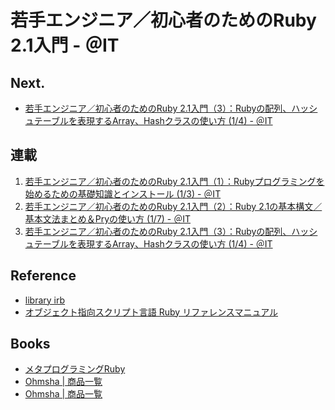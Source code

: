 若手エンジニア／初心者のためのRuby 2.1入門 - ＠IT
==========

Next.
----
- [若手エンジニア／初心者のためのRuby 2.1入門（3）：Rubyの配列、ハッシュテーブルを表現するArray、Hashクラスの使い方 (1/4) - ＠IT](http://www.atmarkit.co.jp/ait/articles/1405/08/news038.html)


連載
----
1. [若手エンジニア／初心者のためのRuby 2.1入門（1）：Rubyプログラミングを始めるための基礎知識とインストール (1/3) - ＠IT](http://www.atmarkit.co.jp/ait/articles/1402/27/news042.html)
1. [若手エンジニア／初心者のためのRuby 2.1入門（2）：Ruby 2.1の基本構文／基本文法まとめ＆Pryの使い方 (1/7) - ＠IT](http://www.atmarkit.co.jp/ait/articles/1403/26/news030.html)
1. [若手エンジニア／初心者のためのRuby 2.1入門（3）：Rubyの配列、ハッシュテーブルを表現するArray、Hashクラスの使い方 (1/4) - ＠IT](http://www.atmarkit.co.jp/ait/articles/1405/08/news038.html)


Reference
----
* [library irb](http://docs.ruby-lang.org/ja/2.1.0/library/irb.html)
* [オブジェクト指向スクリプト言語 Ruby リファレンスマニュアル](http://docs.ruby-lang.org/ja/2.1.0/doc/index.html)

Books
----
* [メタプログラミングRuby](http://ascii.asciimw.jp/books/books/detail/978-4-04-868715-7.shtml)
* [Ohmsha | 商品一覧](http://shop.ohmsha.co.jp/shop/shopbrand.html?search=978-4-274-06809-6)
* [Ohmsha | 商品一覧](http://shop.ohmsha.co.jp/shop/shopbrand.html?search=978-4-274-06810-2)
